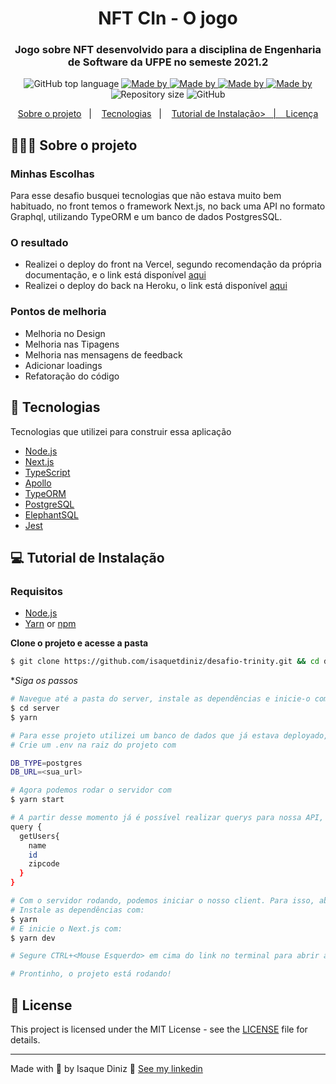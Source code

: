 <h1 align="center">
  NFT CIn - O jogo
</h1>

<h3 align="center">
  Jogo sobre NFT desenvolvido para a disciplina de Engenharia de Software da UFPE no semeste 2021.2
</h3>

<p align="center">
  <img alt="GitHub top language" src="https://img.shields.io/github/languages/top/isaquetdiniz/nftcin">

  <a href="https://www.linkedin.com/in/lucasleonardobs/">
    <img alt="Made by" src="https://img.shields.io/badge/made%20by-Isque%20Diniz-gree">
    <img alt="Made by" src="https://img.shields.io/badge/made%20by-Isque%20Diniz-gree">
    <img alt="Made by" src="https://img.shields.io/badge/made%20by-Isque%20Diniz-gree">
    <img alt="Made by" src="https://img.shields.io/badge/made%20by-Isque%20Diniz-gree">
  </a>

  <img alt="Repository size" src="https://img.shields.io/github/repo-size/isaquetdiniz/nftcin">

  <img alt="GitHub" src="https://img.shields.io/github/license/isaquetdiniz/nftcin">
</p>

<p align="center">
  <a href="#-about-the-project">Sobre o projeto</a>&nbsp;&nbsp;&nbsp;|&nbsp;&nbsp;&nbsp;
  <a href="#-technologies">Tecnologias</a>&nbsp;&nbsp;&nbsp;|&nbsp;&nbsp;&nbsp;
  <a href="#-getting-started">Tutorial de Instalação>&nbsp;&nbsp;&nbsp;|&nbsp;&nbsp;&nbsp;
  <a href="#-license">Licença</a>
</p>

## 👨🏻‍💻 Sobre o projeto

<h3>
  Minhas Escolhas
</h3>

<p>
  Para esse desafio busquei tecnologias que não estava muito bem habituado, no front temos o framework Next.js, no back uma API no formato Graphql, utilizando TypeORM e um banco de dados PostgresSQL. 
</p>

<h3>
  O resultado
</h3>

<ul>
  <li>Realizei o deploy do front na Vercel, segundo recomendação da própria documentação, e o link está disponível <a href="https://desafio-trinity-412lgvehq.vercel.app/" target="_blank">aqui</a></li>
  <li>Realizei o deploy do back na Heroku, o link está disponível <a href="https://desafio-trinity-server.herokuapp.com" target="_blank">aqui</a></li>
</ul>

<h3>
  Pontos de melhoria
</h3>

<ul>
  <li>Melhoria no Design</li>
  <li>Melhoria nas Tipagens</li>
  <li>Melhoria nas mensagens de feedback</li>
  <li>Adicionar loadings</li>
  <li>Refatoração do código</li>
</ul>

## 🚀 Tecnologias

Tecnologias que utilizei para construir essa aplicação

- [Node.js](https://nodejs.org/en/)
- [Next.js](https://nextjs.org/)
- [TypeScript](https://www.typescriptlang.org/)
- [Apollo](https://www.apollographql.com/)
- [TypeORM](https://typeorm.io/#/)
- [PostgreSQL](https://www.postgresql.org/)
- [ElephantSQL](https://www.elephantsql.com/)
- [Jest](https://jestjs.io/)


## 💻 Tutorial de Instalação

### Requisitos

- [Node.js](https://nodejs.org/en/)
- [Yarn](https://classic.yarnpkg.com/) or [npm](https://www.npmjs.com/)


**Clone o projeto e acesse a pasta**

```bash
$ git clone https://github.com/isaquetdiniz/desafio-trinity.git && cd desafio-trinity
```

**Siga os passos*

```bash
# Navegue até a pasta do server, instale as dependências e inicie-o com:
$ cd server
$ yarn

# Para esse projeto utilizei um banco de dados que já estava deployado, o ElephantSQL. Crie uma instância para ser usada aqui e copie a url.
# Crie um .env na raiz do projeto com 

DB_TYPE=postgres
DB_URL=<sua_url>

# Agora podemos rodar o servidor com
$ yarn start

# A partir desse momento já é possível realizar querys para nossa API, se quiser abra o Insomnia e tente realizar um query:
query {
  getUsers{
    name
    id
    zipcode
  }
}

# Com o servidor rodando, podemos iniciar o nosso client. Para isso, abra um novo terminal e entre em /desafio-trinity/client
# Instale as dependências com:
$ yarn
# E inicie o Next.js com:
$ yarn dev

# Segure CTRL+<Mouse Esquerdo> em cima do link no terminal para abrir a página em seu navegador

# Prontinho, o projeto está rodando!

```

## 📝 License

This project is licensed under the MIT License - see the [LICENSE](LICENSE) file for details.

---

Made with 💜 by Isaque Diniz 👋 [See my linkedin](https://www.linkedin.com/in/isaquetdiniz/)

